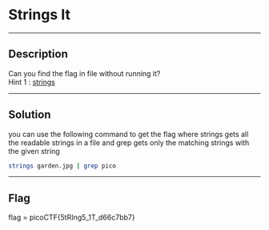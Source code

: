 # Strings It

---
## Description

Can you find the flag in file without running it?  
Hint 1 : [strings](https://linux.die.net/man/1/strings)

---
## Solution

you can use the following command to get the flag where strings gets all the readable strings in a file and grep gets only the matching strings with the given string

```bash
strings garden.jpg | grep pico
```

---
## Flag

flag = picoCTF{5tRIng5_1T_d66c7bb7}
